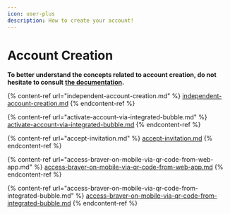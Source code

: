 ```yaml
---
icon: user-plus
description: How to create your account!
---
```


# Account Creation

**To better understand the concepts related to account creation, do not hesitate to consult** [**the documentation**](https://support-en.braver.net/for-professionals/account-creation)**.**

{% content-ref url="independent-account-creation.md" %}
[independent-account-creation.md](independent-account-creation.md)
{% endcontent-ref %}

{% content-ref url="activate-account-via-integrated-bubble.md" %}
[activate-account-via-integrated-bubble.md](activate-account-via-integrated-bubble.md)
{% endcontent-ref %}

{% content-ref url="accept-invitation.md" %}
[accept-invitation.md](accept-invitation.md)
{% endcontent-ref %}

{% content-ref url="access-braver-on-mobile-via-qr-code-from-web-app.md" %}
[access-braver-on-mobile-via-qr-code-from-web-app.md](access-braver-on-mobile-via-qr-code-from-web-app.md)
{% endcontent-ref %}

{% content-ref url="access-braver-on-mobile-via-qr-code-from-integrated-bubble.md" %}
[access-braver-on-mobile-via-qr-code-from-integrated-bubble.md](access-braver-on-mobile-via-qr-code-from-integrated-bubble.md)
{% endcontent-ref %}
